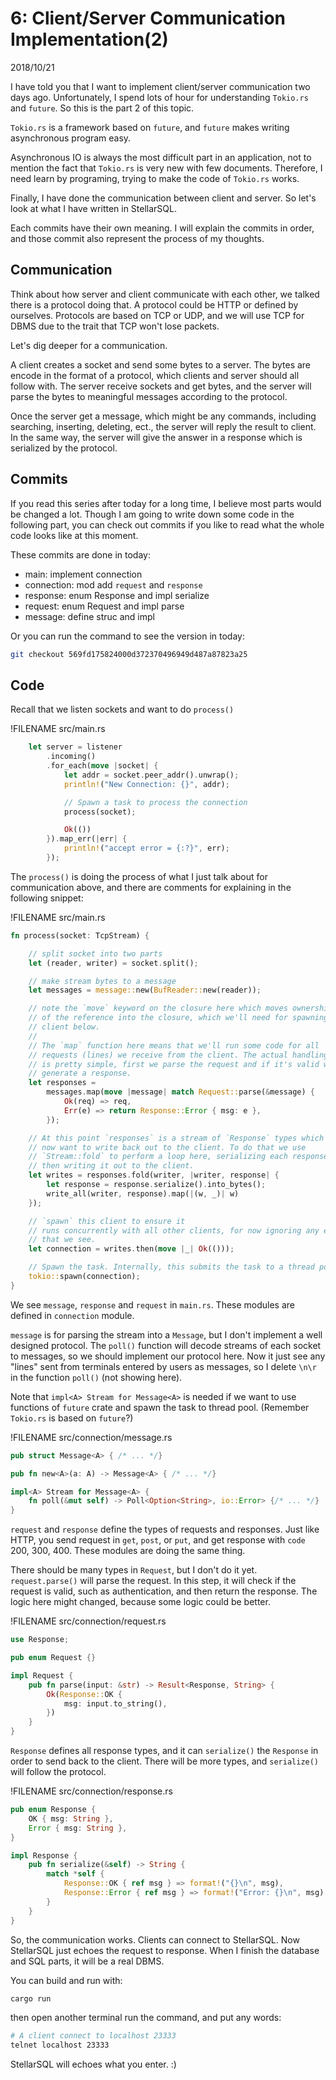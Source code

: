# 6: Client/Server Communication Implementation(2)

2018/10/21

I have told you that I want to implement client/server communication two days ago. Unfortunately, I spend lots of hour for understanding `Tokio.rs` and `future`. So this is the part 2 of this topic.

`Tokio.rs` is a framework based on `future`, and `future` makes writing asynchronous program easy.

Asynchronous IO is always the most difficult part in an application, not to mention the fact that `Tokio.rs` is very new with few documents. Therefore, I need learn by programing, trying to make the code of `Tokio.rs` works.

Finally, I have done the communication between client and server. So let's look at what I have written in StellarSQL.

Each commits have their own meaning. I will explain the commits in order, and those commit also represent the process of my thoughts.

## Communication

Think about how server and client communicate with each other, we talked there is a protocol doing that. A protocol could be HTTP or defined by ourselves. Protocols are based on TCP or UDP, and we will use TCP for DBMS due to the trait that TCP won't lose packets.

Let's dig deeper for a communication.

A client creates a socket and send some bytes to a server. The bytes are encode in the format of a protocol, which clients and server should all follow with. The server receive sockets and get bytes, and the server will parse the bytes to meaningful messages according to the protocol.

Once the server get a message, which might be any commands, including searching, inserting, deleting, ect., the server will reply the result to client. In the same way, the server will give the answer in a response which is serialized by the protocol.

## Commits

If you read this series after today for a long time, I believe most parts would be changed a lot. Though I am going to write down some code in the following part, you can check out commits if you like to read what the whole code looks like at this moment.

These commits are done in today:

- main: implement connection
- connection: mod add `request` and `response`
- response: enum Response and impl serialize
- request: enum Request and impl parse
- message: define struc and impl

Or you can run the command to see the version in today:

```sh
git checkout 569fd175824000d372370496949d487a87823a25
```

## Code

Recall that we listen sockets and want to do `process()`

!FILENAME src/main.rs

```rust
    let server = listener
        .incoming()
        .for_each(move |socket| {
            let addr = socket.peer_addr().unwrap();
            println!("New Connection: {}", addr);

            // Spawn a task to process the connection
            process(socket);

            Ok(())
        }).map_err(|err| {
            println!("accept error = {:?}", err);
        });
```

The `process()` is doing the process of what I just talk about for communication above, and there are comments for explaining in the following snippet:

!FILENAME src/main.rs

```rust
fn process(socket: TcpStream) {

    // split socket into two parts
    let (reader, writer) = socket.split();

    // make stream bytes to a message
    let messages = message::new(BufReader::new(reader));

    // note the `move` keyword on the closure here which moves ownership
    // of the reference into the closure, which we'll need for spawning the
    // client below.
    //
    // The `map` function here means that we'll run some code for all
    // requests (lines) we receive from the client. The actual handling here
    // is pretty simple, first we parse the request and if it's valid we
    // generate a response.
    let responses =
        messages.map(move |message| match Request::parse(&message) {
            Ok(req) => req,
            Err(e) => return Response::Error { msg: e },
        });

    // At this point `responses` is a stream of `Response` types which we
    // now want to write back out to the client. To do that we use
    // `Stream::fold` to perform a loop here, serializing each response and
    // then writing it out to the client.
    let writes = responses.fold(writer, |writer, response| {
        let response = response.serialize().into_bytes();
        write_all(writer, response).map(|(w, _)| w)
    });

    // `spawn` this client to ensure it
    // runs concurrently with all other clients, for now ignoring any errors
    // that we see.
    let connection = writes.then(move |_| Ok(()));

    // Spawn the task. Internally, this submits the task to a thread pool.
    tokio::spawn(connection);
}
```

We see `message`, `response` and `request` in `main.rs`. These modules are defined in `connection` module.

`message` is for parsing the stream into a `Message`, but I don't implement a well designed protocol. The `poll()` function will decode streams of each socket to messages, so we should implement our protocol here. Now it just see any "lines" sent from terminals entered by users as messages, so I delete `\n\r` in the function `poll()` (not showing here).

Note that `impl<A> Stream for Message<A>` is needed if we want to use functions of `future` crate and spawn the task to thread pool. (Remember `Tokio.rs` is based on `future`?)

!FILENAME src/connection/message.rs

```rust
pub struct Message<A> { /* ... */}

pub fn new<A>(a: A) -> Message<A> { /* ... */}

impl<A> Stream for Message<A> {
    fn poll(&mut self) -> Poll<Option<String>, io::Error> {/* ... */}
}
```

`request` and `response` define the types of requests and responses. Just like HTTP, you send request in `get`, `post`, or `put`, and get response with `code` 200, 300, 400. These modules are doing the same thing.

There should be many types in `Request`, but I don't do it yet. `request.parse()` will parse the request. In this step, it will check if the request is valid, such as authentication, and then return the response. The logic here might changed, because some logic could be better.

!FILENAME src/connection/request.rs

```rust
use Response;

pub enum Request {}

impl Request {
    pub fn parse(input: &str) -> Result<Response, String> {
        Ok(Response::OK {
            msg: input.to_string(),
        })
    }
}
```

`Response` defines all response types, and it can `serialize()` the `Response` in order to send back to the client. There will be more types, and `serialize()` will follow the protocol.

!FILENAME src/connection/response.rs

```rust
pub enum Response {
    OK { msg: String },
    Error { msg: String },
}

impl Response {
    pub fn serialize(&self) -> String {
        match *self {
            Response::OK { ref msg } => format!("{}\n", msg),
            Response::Error { ref msg } => format!("Error: {}\n", msg),
        }
    }
}
```

So, the communication works. Clients can connect to StellarSQL. Now StellarSQL just echoes the request to response. When I finish the database and SQL parts, it will be a real DBMS.

You can build and run with:

```sh
cargo run
```

then open another terminal run the command, and put any words:

```sh
# A client connect to localhost 23333
telnet localhost 23333
```

StellarSQL will echoes what you enter. :)
